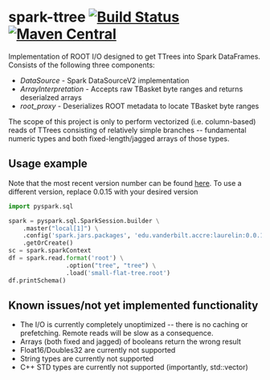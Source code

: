 # spark-ttree [![Build Status](https://travis-ci.org/PerilousApricot/spark-ttree.svg?branch=master)](https://travis-ci.org/PerilousApricot/spark-ttree)[![Maven Central](https://img.shields.io/maven-central/v/edu.vanderbilt.accre/laurelin.svg?label=Maven%20Central)](https://search.maven.org/search?q=g:%22edu.vanderbilt.accre%22%20AND%20a:%22laurelin%22)

Implementation of ROOT I/O designed to get TTrees into Spark DataFrames.
Consists of the following three components:

* *DataSource* - Spark DataSourceV2 implementation
* *ArrayInterpretation* - Accepts raw TBasket byte ranges and returns deserialzed arrays
* *root_proxy* - Deserializes ROOT metadata to locate TBasket byte ranges

The scope of this project is only to perform vectorized (i.e. column-based)
reads of TTrees consisting of relatively simple branches -- fundamental numeric
types and both fixed-length/jagged arrays of those types.

## Usage example

Note that the most recent version number can be found [here](https://search.maven.org/search?q=a:laurelin%20g:edu.vanderbilt.accre). To use a different version, replace 0.0.15 with your
desired version

```python
import pyspark.sql

spark = pyspark.sql.SparkSession.builder \
    .master("local[1]") \
    .config('spark.jars.packages', 'edu.vanderbilt.accre:laurelin:0.0.15') \
    .getOrCreate()
sc = spark.sparkContext
df = spark.read.format('root') \
                .option("tree", "tree") \
                .load('small-flat-tree.root')
df.printSchema()
```

## Known issues/not yet implemented functionality

* The I/O is currently completely unoptimized -- there is no caching or
  prefetching. Remote reads will be slow as a consequence.
* Arrays (both fixed and jagged) of booleans return the wrong result
* Float16/Doubles32 are currently not supported
* String types are currently not supported
* C++ STD types are currently not supported (importantly, std::vector)
